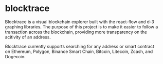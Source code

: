 # blocktrace

Blocktrace is a visual blockchain explorer built with the react-flow and d-3 graphing libraries. The purpose of this project is to make it easier to follow a transaction across the blockchain, providing more transparency on the acitivity of an address.

Blocktrace currently supports searching for any address or smart contract on Ethereum, Polygon, Binance Smart Chain, Bitcoin, Litecoin, Zcash, and Dogecoin.
